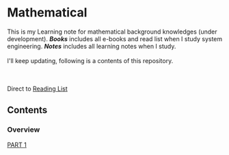 # Mathematical
This is my Learning note for mathematical background knowledges (under development).
***Books*** includes all e-books and read list when I study system engineering. ***Notes*** includes all learning notes when I study.<br>
<br>
I'll keep updating, following is a contents of this repository.

<br><br>
Direct to [Reading List](https://github.com/DIJUNLIAO)

## Contents
### Overview
[PART 1](https://github.com/DIJUNLIAO)
